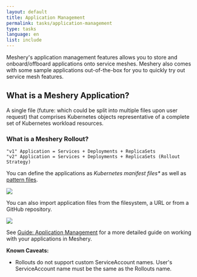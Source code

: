 ```yaml
---
layout: default
title: Application Management
permalink: tasks/application-management
type: tasks
language: en
list: include
---
```


Meshery's application management features allows you to store and onboard/offboard applications onto service meshes. Meshery also comes with some sample applications out-of-the-box for you to quickly try out service mesh features.

## What is a Meshery Application?

A single file (future: which could be split into multiple files upon user request) that comprises Kubernetes objects representative of a complete set of Kubernetes workload resources. 

### What is a Meshery Rollout?
	"v1" Application = Services + Deployments + ReplicaSets
	"v2" Application = Services + Deployments + ReplicaSets (Rollout Strategy) 


You can define the applications as _Kubernetes manifest files\*_ as well as [pattern files](./patterns.md).

<img src="{{ site.baseurl }}/assets/img/configuration-management/meshery-applications-seeded.png" />

You can also import application files from the filesystem, a URL or from a GitHub repository.

<img src="{{ site.baseurl }}/assets/img/configuration-management/meshery-applications.png" />

See [Guide: Application Management]() for a more detailed guide on working with your applications in Meshery.

**Known Caveats:**
- Rollouts do not support custom ServiceAccount names. User's ServiceAccount name must be the same as the Rollouts name.
